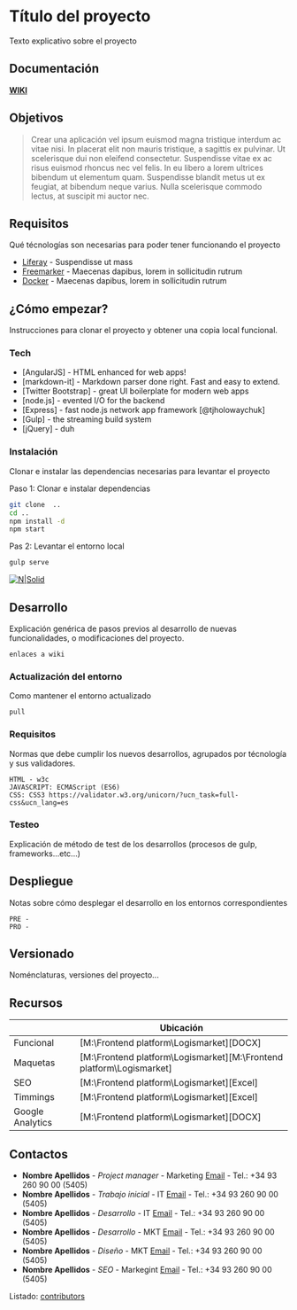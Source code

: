 # Título del proyecto

Texto explicativo sobre el proyecto

## Documentación

**[WIKI](https://github.com/xanisu/documentation-template/wiki)**

## Objetivos

> Crear una aplicación vel ipsum euismod magna tristique interdum ac vitae nisi. In placerat elit non mauris tristique, a sagittis ex pulvinar. Ut scelerisque dui non eleifend consectetur. Suspendisse vitae ex ac risus euismod rhoncus nec vel felis. In eu libero a lorem ultrices bibendum ut elementum quam. Suspendisse blandit metus ut ex feugiat, at bibendum neque varius. Nulla scelerisque commodo lectus, at suscipit mi auctor nec.


## Requisitos

Qué técnologías son necesarias para poder tener funcionando el proyecto

* [Liferay](http://www.mecalux.es) - Suspendisse ut mass
* [Freemarker](http://www.mecalux.es) - Maecenas dapibus, lorem in sollicitudin rutrum
* [Docker](http://www.mecalux.es) - Maecenas dapibus, lorem in sollicitudin rutrum

## ¿Cómo empezar?

Instrucciones para clonar el proyecto y obtener una copia local funcional.

### Tech

* [AngularJS] - HTML enhanced for web apps!
* [markdown-it] - Markdown parser done right. Fast and easy to extend.
* [Twitter Bootstrap] - great UI boilerplate for modern web apps
* [node.js] - evented I/O for the backend
* [Express] - fast node.js network app framework [@tjholowaychuk]
* [Gulp] - the streaming build system
* [jQuery] - duh

### Instalación

Clonar e instalar las dependencias necesarias para levantar el proyecto

Paso 1: Clonar e instalar dependencias

```sh
git clone  ..
cd ..
npm install -d
npm start
```

Pas 2: Levantar el entorno local

```sh
gulp serve
```

[![N|Solid](https://dynamicimageses-v2b.netdna-ssl.com/product/es_1707_hd.jpg)](https://nodesource.com/products/nsolid)

## Desarrollo

Explicación genérica de pasos previos al desarrollo de nuevas funcionalidades, o modificaciones del proyecto.

```
enlaces a wiki
```

### Actualización del entorno

Como mantener el entorno actualizado

```
pull
```

### Requisitos

Normas que debe cumplir los nuevos desarrollos, agrupados por técnología y sus validadores.

```
HTML - w3c
JAVASCRIPT: ECMAScript (ES6)
CSS: CSS3 https://validator.w3.org/unicorn/?ucn_task=full-css&ucn_lang=es
```

### Testeo

Explicación de método de test de los desarrollos (procesos de gulp, frameworks...etc...)


## Despliegue

Notas sobre cómo desplegar el desarrollo en los entornos correspondientes

```
PRE - 
PRO -
```

## Versionado  

Noménclaturas, versiones del proyecto...

## Recursos

|  | Ubicación |
| ------ | ------ |
| Funcional | [M:\Frontend platform\Logismarket][DOCX] |
| Maquetas | [M:\Frontend platform\Logismarket][M:\Frontend platform\Logismarket] |
| SEO | [M:\Frontend platform\Logismarket][Excel] |
| Timmings | [M:\Frontend platform\Logismarket][Excel] |
| Google Analytics | [M:\Frontend platform\Logismarket][DOCX] |

## Contactos

* **Nombre Apellidos** - *Project manager* - Marketing [Email](nombre.apellidos@mecalux.com) - Tel.: +34 93 260 90 00 (5405)
* **Nombre Apellidos** - *Trabajo inicial* - IT [Email](nombre.apellidos@mecalux.com) - Tel.: +34 93 260 90 00 (5405)
* **Nombre Apellidos** - *Desarrollo* - IT [Email](nombre.apellidos@mecalux.com) - Tel.: +34 93 260 90 00 (5405)
* **Nombre Apellidos** - *Desarrollo* - MKT [Email](nombre.apellidos@mecalux.com) - Tel.: +34 93 260 90 00 (5405)
* **Nombre Apellidos** - *Diseño* - MKT [Email](nombre.apellidos@mecalux.com) - Tel.: +34 93 260 90 00 (5405)
* **Nombre Apellidos** - *SEO* - Markegint [Email](nombre.apellidos@mecalux.com) - Tel.: +34 93 260 90 00 (5405)


Listado: [contributors](https://github.com/your/project/contributors) 

